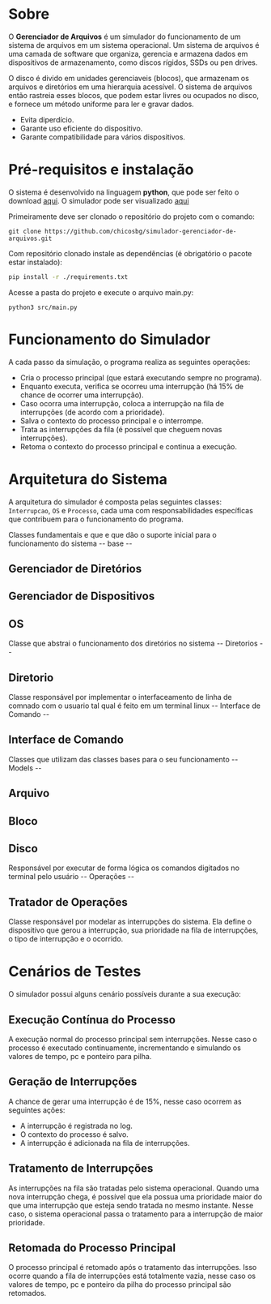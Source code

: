 # Sobre

O **Gerenciador de Arquivos** é um simulador do funcionamento de um sistema de arquivos em um sistema operacional. Um sistema de arquivos é uma camada de software que organiza, gerencia e armazena dados em dispositivos de armazenamento, como discos rígidos, SSDs ou pen drives.

O disco é divido em unidades gerenciaveis (blocos), que armazenam os arquivos e diretórios em uma hierarquia acessível. O sistema de arquivos então rastreia esses blocos, que podem estar livres ou ocupados no disco, e fornece um método uniforme para ler e gravar dados. 

+ Evita diperdício.
+ Garante uso eficiente do dispositivo.
+ Garante compatibilidade para vários dispositivos.

# Pré-requisitos e instalação

O sistema é desenvolvido na linguagem __python__, que pode ser feito o download [aqui](https://www.python.org/downloads/). O simulador pode ser visualizado [aqui](https://github.com/chicosbg/simulador-gerenciador-de-arquivos.git)

Primeiramente deve ser clonado o repositório do projeto com o comando:

```$
git clone https://github.com/chicosbg/simulador-gerenciador-de-arquivos.git
```

Com repositório clonado instale as dependências (é obrigatório o pacote estar instalado):
```Bash
pip install -r ./requirements.txt
```

Acesse a pasta do projeto e execute o arquivo main.py:

```$
python3 src/main.py
```

# Funcionamento do Simulador

A cada passo da simulação, o programa realiza as seguintes operações:

+ Cria o processo principal (que estará executando sempre no programa).
+ Enquanto executa, verifica se ocorreu uma interrupção (há 15% de chance de ocorrer uma interrupção).
+ Caso ocorra uma interrupção, coloca a interrupção na fila de interrupções (de acordo com a prioridade).
+ Salva o contexto do processo principal e o interrompe.
+ Trata as interrupções da fila (é possível que cheguem novas interrupções).
+ Retoma o contexto do processo principal e continua a execução.

# Arquitetura do Sistema

A arquitetura do simulador é composta pelas seguintes classes: ``Interrupcao``, ``OS`` e ``Processo``, cada uma com responsabilidades específicas que contribuem para o funcionamento do programa.

Classes fundamentais e que e que dão o suporte inicial para o funcionamento do sistema
  -- base --
## Gerenciador de Diretórios
## Gerenciador de Dispositivos
## OS

Classe que abstrai o funcionamento dos diretórios no sistema
-- Diretorios --
## Diretorio

Classe responsável por implementar o interfaceamento de linha de comnado com o usuario tal qual é feito em um terminal linux
-- Interface de Comando --
## Interface de Comando

Classes que utilizam das classes bases para o seu funcionamento
-- Models --
## Arquivo
## Bloco
## Disco

Responsável por executar de forma lógica os comandos digitados no terminal pelo usuário
-- Operações --
## Tratador de Operações


Classe responsável por modelar as interrupções do sistema. Ela define o dispositivo que gerou a interrupção, sua prioridade na fila de interrupções, o tipo de interrupção e o ocorrido.

# Cenários de Testes

O simulador possui alguns cenário possíveis durante a sua execução:

## Execução Contínua do Processo

A execução normal do processo principal sem interrupções. Nesse caso o processo é executado continuamente, incrementando e simulando os valores de tempo, pc e ponteiro para pilha.

## Geração de Interrupções

A chance de gerar uma interrupção é de 15%, nesse caso ocorrem as seguintes ações:

+ A interrupção é registrada no log.
+ O contexto do processo é salvo.
+ A interrupção é adicionada na fila de interrupções.

## Tratamento de Interrupções

As interrupções na fila são tratadas pelo sistema operacional. Quando uma nova interrupção chega, é possível que ela possua uma prioridade maior do que uma interrupção que esteja sendo tratada no mesmo instante. Nesse caso, o sistema operacional passa o tratamento para a interrupção de maior prioridade.

## Retomada do Processo Principal

O processo principal é retomado após o tratamento das interrupções. Isso ocorre quando a fila de interrupções está totalmente vazia, nesse caso os valores de tempo, pc e ponteiro da pilha do processo principal são retomados.
